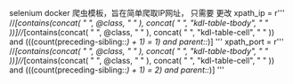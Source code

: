 selenium docker 爬虫模板，旨在简单爬取IP网址， 只需要 更改      xpath_ip = r'''
    //*[contains(concat( " ", @class, " " ), concat( " ", "kdl-table-tbody", " " ))]//*[contains(concat( " ", @class, " " ), concat( " ", "kdl-table-cell", " " )) and (((count(preceding-sibling::*) + 1) = 1) and parent::*)]
    '''
    xpath_port = r'''
    //*[contains(concat( " ", @class, " " ), concat( " ", "kdl-table-tbody", " " ))]//*[contains(concat( " ", @class, " " ), concat( " ", "kdl-table-cell", " " )) and (((count(preceding-sibling::*) + 1) = 2) and parent::*)]
    '''
